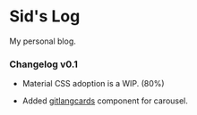 # Sid's Log

My personal blog.

### Changelog v0.1
* Material CSS adoption is a WIP. (80%)

* Added [gitlangcards](https://github.com/sidmishraw/gitlangcards) component for carousel.